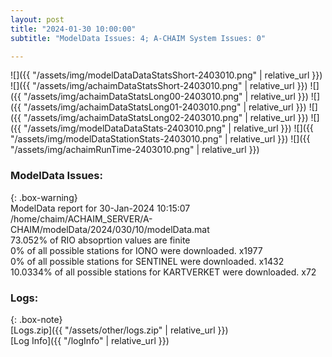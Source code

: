 ```yaml
---
layout: post
title: "2024-01-30 10:00:00"
subtitle: "ModelData Issues: 4; A-CHAIM System Issues: 0"

---
```


![]({{ "/assets/img/modelDataDataStatsShort-2403010.png" | relative_url }})
![]({{ "/assets/img/achaimDataStatsShort-2403010.png" | relative_url }})
![]({{ "/assets/img/achaimDataStatsLong00-2403010.png" | relative_url }})
![]({{ "/assets/img/achaimDataStatsLong01-2403010.png" | relative_url }})
![]({{ "/assets/img/achaimDataStatsLong02-2403010.png" | relative_url }})
![]({{ "/assets/img/modelDataDataStats-2403010.png" | relative_url }})
![]({{ "/assets/img/modelDataStationStats-2403010.png" | relative_url }})
![]({{ "/assets/img/achaimRunTime-2403010.png" | relative_url }})


### ModelData Issues:  
  
{: .box-warning}  
 ModelData report for 30-Jan-2024 10:15:07   
 /home/chaim/ACHAIM_SERVER/A-CHAIM/modelData/2024/030/10/modelData.mat   
 73.052% of RIO absoprtion values are finite   
 0% of all possible stations for IONO were downloaded. x1977   
 0% of all possible stations for SENTINEL were downloaded. x1432   
 10.0334% of all possible stations for KARTVERKET were downloaded. x72   
  


### Logs:  
  
{: .box-note}  
[Logs.zip]({{ "/assets/other/logs.zip" | relative_url }})  
[Log Info]({{ "/logInfo" | relative_url }})  
